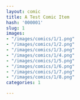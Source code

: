 ```yaml
---
layout: comic
title: A Test Comic Item
hash: '000001'
slug: 1
images:
- "/images/comics/1/1.png"
- "/images/comics/1/2.png"
- "/images/comics/1/3.png"
- "/images/comics/1/4.png"
- "/images/comics/1/5.png"
- "/images/comics/1/6.png"
- "/images/comics/1/7.png"
- "/images/comics/1/8.png"
categories: 1

---
```

